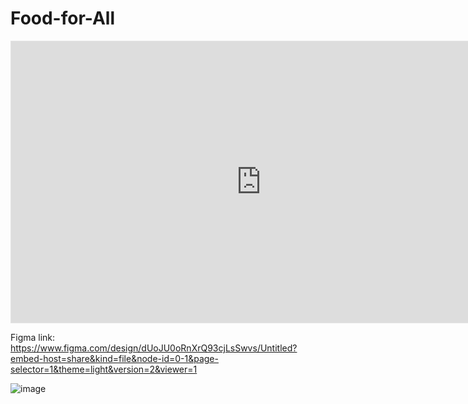 # Food-for-All

<iframe style="border: 1px solid rgba(0, 0, 0, 0.1);" width="800" height="450" src="https://embed.figma.com/design/dUoJU0oRnXrQ93cjLsSwvs/Untitled?node-id=0-1&embed-host=share" allowfullscreen></iframe>

Figma link: https://www.figma.com/design/dUoJU0oRnXrQ93cjLsSwvs/Untitled?embed-host=share&kind=file&node-id=0-1&page-selector=1&theme=light&version=2&viewer=1

![image](https://github.com/user-attachments/assets/6d619d10-159f-4257-9ae6-7b7ff851550e)
